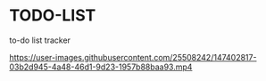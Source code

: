 # TODO-LIST
to-do list tracker



https://user-images.githubusercontent.com/25508242/147402817-03b2d945-4a48-46d1-9d23-1957b88baa93.mp4

